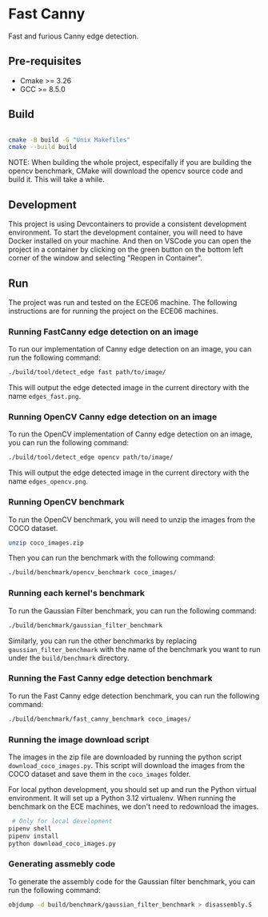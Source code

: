 # Fast Canny

Fast and furious Canny edge detection.

## Pre-requisites

- Cmake >= 3.26
- GCC >= 8.5.0

## Build

```bash

cmake -B build -G "Unix Makefiles"
cmake --build build

```
NOTE: When building the whole project, especifally if you are building the opencv benchmark, CMake will download the opencv source code and build it. This will take a while.

## Development

This project is using Devcontainers to provide a consistent development environment. To start the development container, you will need to have Docker installed on your machine. And then on VSCode you can open the project in a container by clicking on the green button on the bottom left corner of the window and selecting "Reopen in Container".


## Run

The project was run and tested on the ECE06 machine. The following instructions are for running the project on the ECE06 machines.

### Running FastCanny edge detection on an image

To run our implementation of Canny edge detection on an image, you can run the following command:

```bash
./build/tool/detect_edge fast path/to/image/
```

This will output the edge detected image in the current directory with the name `edges_fast.png`.

### Running OpenCV Canny edge detection on an image

To run the OpenCV implementation of Canny edge detection on an image, you can run the following command:

```bash
./build/tool/detect_edge opencv path/to/image/
```

This will output the edge detected image in the current directory with the name `edges_opencv.png`.

### Running OpenCV benchmark

To run the OpenCV benchmark, you will need to unzip the images from the COCO dataset.

```bash
unzip coco_images.zip
```

Then you can run the benchmark with the following command:

```bash
./build/benchmark/opencv_benchmark coco_images/
```

### Running each kernel's benchmark

To run the Gaussian Filter benchmark, you can run the following command:

```bash
./build/benchmark/gaussian_filter_benchmark
```

Similarly, you can run the other benchmarks by replacing `gaussian_filter_benchmark` with the name of the benchmark you want to run under the `build/benchmark` directory.

### Running the Fast Canny edge detection benchmark

To run the Fast Canny edge detection benchmark, you can run the following command:

```bash
./build/benchmark/fast_canny_benchmark coco_images/
```



### Running the image download script

The images in the zip file are downloaded by running the python script `download_coco_images.py`. This script will download the images from the COCO dataset and save them in the `coco_images` folder.

For local python development, you should set up and run the Python virtual environment. It will set up a Python 3.12 virtualenv. When running the benchmark on the ECE machines, we don't need to redownload the images.

```bash
 # Only for local development
pipenv shell
pipenv install
python download_coco_images.py
```

### Generating assmebly code
To generate the assembly code for the Gaussian filter benchmark, you can run the following command:

```bash
objdump -d build/benchmark/gaussian_filter_benchmark > disassembly.S
```
